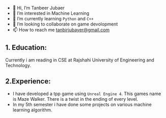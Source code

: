 - 👋 Hi, I’m Tanbeer Jubaer
- 👀 I’m interested in Machine Learning
- 🌱 I’m currently learning `Python` and `C++`
- 💞️ I’m looking to collaborate on game devolopment
- 📫 How to reach me tanbirjubayer@gmail.com

## 1. Education:
Currently i am reading in CSE at Rajshahi University of Engineering and Technology.
## 2.Experience:
  * I have developed a tpp game using `Unreal Engine 4`. This games name is Maze Walker. There is a twist in the ending of every level.
  * In my 5th semester i have done some projects on various machine learning algorithm.
<!---
oitik/oitik is a ✨ special ✨ repository because its `README.md` (this file) appears on your GitHub profile.
You can click the Preview link to take a look at your changes.
--->
